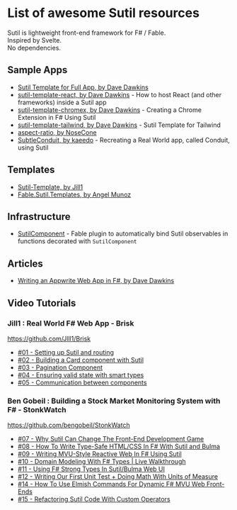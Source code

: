 # List of awesome Sutil resources

Sutil is lightweight front-end framework for F# / Fable.  
Inspired by Svelte.  
No dependencies.  

## Sample Apps

* [Sutil Template for Full App, by Dave Dawkins](https://github.com/davedawkins/sutil-template-app)
* [sutil-template-react, by Dave Dawkins](https://github.com/davedawkins/sutil-template-react) - How to host React (and other frameworks) inside a Sutil app
* [sutil-template-chromex, by Dave Dawkins](https://github.com/davedawkins/sutil-template-chromex) - Creating a Chrome Extension in F# Using Sutil
* [sutil-template-tailwind, by Dave Dawkins](https://github.com/davedawkins/sutil-template-tailwind) - Sutil Template for Tailwind
* [aspect-ratio, by NoseCone](https://github.com/NoseCone/aspect-ratio)
* [SubtleConduit, by kaeedo](https://github.com/kaeedo/SubtleConduit) - Recreating a Real World app, called Conduit, using Sutil

## Templates

* [Sutil-Template, by Jill1](https://github.com/Jlll1/Sutil-Template)
* [Fable.Sutil.Templates, by Angel Munoz](https://github.com/AngelMunoz/Fable.Sutil.Templates)

## Infrastructure

* [SutilComponent](https://github.com/Sutil-Web/SutilComponent) - Fable plugin to automatically bind Sutil observables in functions decorated with `SutilComponent`

## Articles

* [Writing an Appwrite Web App in F#, by Dave Dawkins](https://github.com/davedawkins/doodletoy#readme)

## Video Tutorials

### Jill1 : Real World F# Web App - Brisk

https://github.com/Jlll1/Brisk  
* [#01 - Setting up Sutil and routing](https://youtu.be/EC5smZp4DDc)
* [#02 - Building a Card component with Sutil](https://youtu.be/yrK-iTORgU8)
* [#03 - Pagination Component](https://youtu.be/lgbKSQNIvrU)
* [#04 - Ensuring valid state with smart types](https://youtu.be/Bs5zTkmMmas)
* [#05 - Communication between components](https://youtu.be/NuAzX_6flsI)

### Ben Gobeil : Building a Stock Market Monitoring System with F# - StonkWatch

https://github.com/bengobeil/StonkWatch
* [#07 - Why Sutil Can Change The Front-End Development Game](https://youtu.be/D5LwGKNa6dk?list=PLWtGeD5k0ryhV0Fq-_n9OADe1mud_ZTlT)
* [#08 - How To Write Type-Safe HTML/CSS In F# With Sutil and Bulma](https://youtu.be/IcSvaWPcBls?list=PLWtGeD5k0ryhV0Fq-_n9OADe1mud_ZTlT)
* [#09 - Writing MVU-Style Reactive Web In F# Using Sutil](https://youtu.be/9j2ucq2xsD4?list=PLWtGeD5k0ryhV0Fq-_n9OADe1mud_ZTlT)
* [#10 - Domain Modeling With F# Types | Live Walkthrough](https://youtu.be/8ab-0B2KlR8?list=PLWtGeD5k0ryhV0Fq-_n9OADe1mud_ZTlT)
* [#11 - Using F# Strong Types In Sutil/Bulma Web UI](https://youtu.be/iKf9PhdQNRo?list=PLWtGeD5k0ryhV0Fq-_n9OADe1mud_ZTlT)
* [#12 - Writing Our First Unit Test + Doing Math With Units of Measure](https://youtu.be/K057g57reY0?list=PLWtGeD5k0ryhV0Fq-_n9OADe1mud_ZTlT)
* [#14 - How To Use Elmish Commands For Dynamic F# MVU Web Front-Ends](https://youtu.be/_i0hwcjXk8I?list=PLWtGeD5k0ryhV0Fq-_n9OADe1mud_ZTlT)
* [#15 - Refactoring Sutil Code With Custom Operators](https://youtu.be/m6TmrvaEcHw?list=PLWtGeD5k0ryhV0Fq-_n9OADe1mud_ZTlT)
